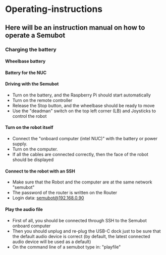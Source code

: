 # Operating-instructions
## Here will be an instruction manual on how to operate a Semubot

### Charging the battery
#### Wheelbase battery
#### Battery for the NUC

#### Driving with the Semubot
- Turn on the battery, and the Raspberry Pi should start automatically
- Turn on the remote controller
- Release the Stop button, and the wheelbase should be ready to move
- Use the "deadman" switch on the top left corner (LB) and Joysticks to control the robot

#### Turn on the robot itself
- Connect the "onboard computer (intel NUC)" with the battery or power supply.
- Turn on the computer.
- If all the cables are connected correctly, then the face of the robot should be displayed

#### Connect to the robot with an SSH
- Make sure that the Robot and the computer are at the same network "semubot"
- The password of the router is written on the Router
- Login data: semubot@192.168.0.90

#### Play the audio file
- First of all, you should be connected through SSH to the Semubot onboard computer
- Then you should unplug and re-plug the USB-C dock just to be sure that the default audio device is correct (by default, the latest connected audio device will be used as a default)
- On the command line of a semubot type in: "playfile"
